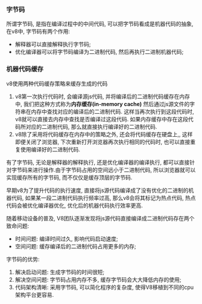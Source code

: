 ### 字节码

所谓字节码, 是指在编译过程中的中间代码, 可以把字节码看成是机器代码的抽象, 在v8中, 字节码有两个作用: 
- 解释器可以直接解释执行字节码;  
- 优化编译器可以将字节码编译为二进制代码, 然后再执行二进制机器代码;  

### 机器代码缓存
v8使用两种代码缓存策略来缓存生成的代码
1. v8第一次执行代码时, 会编译源js代码, 并将编译后的二进制代码缓存在内存中, 我们把这种方式称为**内存缓存(in-memory cache)** 然后通过js源文件的字符串在内存中查找对应的编译后的二进制代码. 这样当再次执行到这段代码时, v8就可以直接去内存中查找是否编译过这段代码. 如果内存缓存中存在这段代码所对应的二进制代码, 那么就直接执行编译好的二进制代码.  
2. v8除了采用将代码缓存在内存中的策略之外, 还会将代码缓存在硬盘上,, 这样即便关闭了浏览器, 下次重新打开浏览器再次执行相同的代码时, 也可以直接重复使用编译好的二进制代码.  


有了字节码, 无论是解释器的解释执行, 还是优化编译器的编译执行, 都可以直接针对字节码来进行操作.由于字节码占用的空间远小于二进制代码, 所以浏览器就可以实现缓存所有的字节码, 而不仅仅是缓存顶层的字节码.  


早期v8为了提升代码的执行速度, 直接将js源代码编译成了没有优化的二进制的机器代码, 如果某一段二进制代码执行频率过高, 那么v8会将其标记为热点代码, 热点代码会被优化编译器优化, 优化后的机器代码执行效率更高. 

随着移动设备的普及, V8团队逐渐发现将js源代码直接编译成二进制代码存在两个致命问题: 
- 时间问题: 编译时间过久, 影响代码启动速度;
- 空间问题: 缓存编译后的二进制代码占用更多的内存;  
 
字节码的优势:   
1. 解决启动问题: 生成字节码的时间很短;
2. 解决空间问题: 字节码占用内存不多, 缓存字节码会大大降低内存的使用;
3. 代码架构清晰: 采用字节码, 可以简化程序的复杂度, 使得V8移植到不同的cpu架构平台更容易.  


